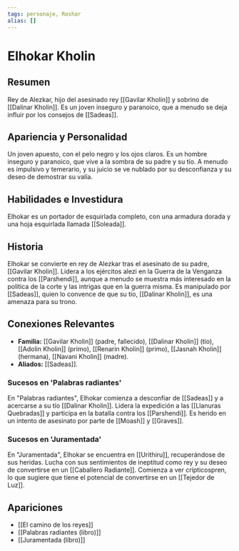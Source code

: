 ```yaml
---
tags: personaje, Roshar
alias: []
---
```


# Elhokar Kholin

## Resumen
Rey de Alezkar, hijo del asesinado rey [[Gavilar Kholin]] y sobrino de [[Dalinar Kholin]]. Es un joven inseguro y paranoico, que a menudo se deja influir por los consejos de [[Sadeas]].

## Apariencia y Personalidad
Un joven apuesto, con el pelo negro y los ojos claros. Es un hombre inseguro y paranoico, que vive a la sombra de su padre y su tío. A menudo es impulsivo y temerario, y su juicio se ve nublado por su desconfianza y su deseo de demostrar su valía.

## Habilidades e Investidura
Elhokar es un portador de esquirlada completo, con una armadura dorada y una hoja esquirlada llamada [[Soleada]].

## Historia
Elhokar se convierte en rey de Alezkar tras el asesinato de su padre, [[Gavilar Kholin]]. Lidera a los ejércitos alezi en la Guerra de la Venganza contra los [[Parshendi]], aunque a menudo se muestra más interesado en la política de la corte y las intrigas que en la guerra misma. Es manipulado por [[Sadeas]], quien lo convence de que su tío, [[Dalinar Kholin]], es una amenaza para su trono.

## Conexiones Relevantes
* **Familia:** [[Gavilar Kholin]] (padre, fallecido), [[Dalinar Kholin]] (tío), [[Adolin Kholin]] (primo), [[Renarin Kholin]] (primo), [[Jasnah Kholin]] (hermana), [[Navani Kholin]] (madre).
* **Aliados:** [[Sadeas]].

### Sucesos en 'Palabras radiantes'
En "Palabras radiantes", Elhokar comienza a desconfiar de [[Sadeas]] y a acercarse a su tío [[Dalinar Kholin]]. Lidera la expedición a las [[Llanuras Quebradas]] y participa en la batalla contra los [[Parshendi]]. Es herido en un intento de asesinato por parte de [[Moash]] y [[Graves]].

### Sucesos en 'Juramentada'
En "Juramentada", Elhokar se encuentra en [[Urithiru]], recuperándose de sus heridas. Lucha con sus sentimientos de ineptitud como rey y su deseo de convertirse en un [[Caballero Radiante]]. Comienza a ver crípticospren, lo que sugiere que tiene el potencial de convertirse en un [[Tejedor de Luz]].

## Apariciones
* [[El camino de los reyes]]
* [[Palabras radiantes (libro)]]
* [[Juramentada (libro)]]
